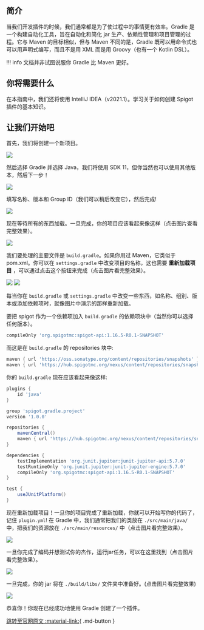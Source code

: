 ## 简介
当我们开发插件的时候，我们通常都是为了使过程中的事情更有效率。Gradle 是一个构建自动化工具，旨在自动化和简化 jar 生产、依赖性管理和项目管理的过程。它与 Maven 的目标相似，但与 Maven 不同的是，Gradle 既可以用命令式也可以用声明式编写，而且不是用 XML 而是用 Groovy（也有一个 Kotlin DSL）。

!!! info
    文档并非试图说服你 Gradle 比 Maven 更好。

## 你将需要什么
在本指南中，我们还将使用 IntelliJ IDEA（v2021.1）。学习关于如何创建 Spigot 插件的基本知识。

## 让我们开始吧
首先，我们将创建一个新项目。

![](images/SpigotGradleBuild/newproject.png)

然后选择 Gradle 并选择 Java，我们将使用 SDK 11，但你当然也可以使用其他版本，然后下一步！

![](images/SpigotGradleBuild/next.png)

填写名称、版本和 Group ID（我们可以稍后改变它），然后完成!

![](images/SpigotGradleBuild/finish.png)

现在等待所有的东西加载。一旦完成，你的项目应该看起来像这样（点击图片查看完整效果）。

![](images/SpigotGradleBuild/likethat.png)

我们要处理的主要文件是 `build.gradle`。如果你用过 Maven，它类似于 pom.xml。你可以在 `settings.gradle` 中改变项目的名称，这也需要 **重新加载项目** ，可以通过点击这个按钮来完成（点击图片看完整效果）。

![](images/SpigotGradleBuild/gradle1.png)
![](images/SpigotGradleBuild/gradle2.png)

每当你在 `build.gradle` 或 `settings.gradle` 中改变一些东西，如名称、组别、版本或添加依赖项时，就像图片中演示的那样重新加载。

要把 spigot 作为一个依赖项加入 `build.gradle` 的依赖项块中（当然你可以选择任何版本）。

```gradle
compileOnly 'org.spigotmc:spigot-api:1.16.5-R0.1-SNAPSHOT'
```

而这是在 `build.gradle` 的 repositories 块中:

```gradle
maven { url 'https://oss.sonatype.org/content/repositories/snapshots' }
maven { url 'https://hub.spigotmc.org/nexus/content/repositories/snapshots/' }
```

你的 `build.gradle` 现在应该看起来像这样:

```gradle title="build.gradle" linenums="1" hl_lines="10 16"
plugins {
    id 'java'
}

group 'spigot.gradle.project'
version '1.0.0'

repositories {
    mavenCentral()
    maven { url 'https://hub.spigotmc.org/nexus/content/repositories/snapshots/' }
}

dependencies {
    testImplementation 'org.junit.jupiter:junit-jupiter-api:5.7.0'
    testRuntimeOnly 'org.junit.jupiter:junit-jupiter-engine:5.7.0'
    compileOnly 'org.spigotmc:spigot-api:1.16.5-R0.1-SNAPSHOT'
}

test {
    useJUnitPlatform()
}
```

现在重新加载项目！一旦你的项目完成了重新加载，你就可以开始写你的代码了，记住 `plugin.yml`! 在 Gradle 中，我们通常把我们的类放在 `./src/main/java/` 中，把我们的资源放在 `./src/main/resources/` 中（点击图片看完整效果）。

![](images/SpigotGradleBuild/structure1.png)

一旦你完成了编码并想测试你的杰作，运行jar任务，可以在这里找到（点击图片看完整效果）。

![](images/SpigotGradleBuild/structure2.png)

一旦完成，你的 jar 将在 `./build/libs/` 文件夹中准备好。(点击图片看完整效果)

![](images/SpigotGradleBuild/structure3.png)

恭喜你！你现在已经成功地使用 Gradle 创建了一个插件。

[跳转至官网原文 :material-link:](https://www.spigotmc.org/wiki/build-you-spigot-plugin-with-gradle-groovy/){ .md-button }
